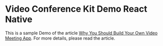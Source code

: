 # Video Conference Kit Demo React Native

This is a sample Demo of the article [Why You Should Build Your Own Video Meeting App](https://www.zegocloud.com/blog/video-meeting-app-with-react-native). For more details, please read the article.